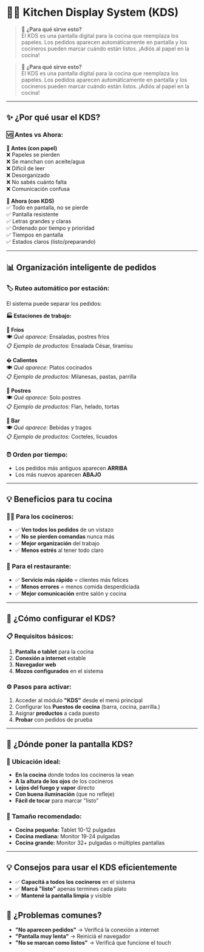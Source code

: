 # 👨‍🍳 Kitchen Display System (KDS)
<div id="kds"></div>

> 🎯 **¿Para qué sirve esto?**  
> El KDS es una pantalla digital para la cocina que reemplaza los papeles. Los pedidos aparecen automáticamente en pantalla y los cocineros pueden marcar cuándo están listos. ¡Adiós al papel en la cocina!

> 🎯 **¿Para qué sirve esto?**  
> El KDS es una pantalla digital para la cocina que reemplaza los papeles. Los pedidos aparecen automáticamente en pantalla y los cocineros pueden marcar cuándo están listos. ¡Adiós al papel en la cocina!

---

## ✨ **¿Por qué usar el KDS?**

### **🆚 Antes vs Ahora:**

**🔹 Antes (con papel)**  
❌ Papeles se pierden  
❌ Se manchan con aceite/agua  
❌ Difícil de leer  
❌ Desorganizado  
❌ No sabés cuánto falta  
❌ Comunicación confusa  

**🔹 Ahora (con KDS)**  
✅ Todo en pantalla, no se pierde  
✅ Pantalla resistente  
✅ Letras grandes y claras  
✅ Ordenado por tiempo y prioridad  
✅ Tiempos en pantalla  
✅ Estados claros (listo/preparando)

---

## 📊 **Organización inteligente de pedidos**

### **🏷️ Ruteo automático por estación:**
El sistema puede separar los pedidos:

**🏭 Estaciones de trabajo:**

**🔹 Fríos**  
🍽️ *Qué aparece:* Ensaladas, postres fríos  
📋 *Ejemplo de productos:* Ensalada César, tiramisu

**� Calientes**  
🍽️ *Qué aparece:* Platos cocinados  
📋 *Ejemplo de productos:* Milanesas, pastas, parrilla

**🔹 Postres**  
🍽️ *Qué aparece:* Solo postres  
📋 *Ejemplo de productos:* Flan, helado, tortas

**🔹 Bar**  
🍽️ *Qué aparece:* Bebidas y tragos  
📋 *Ejemplo de productos:* Cocteles, licuados

### **⏰ Orden por tiempo:**
- Los pedidos más antiguos aparecen **ARRIBA**
- Los más nuevos aparecen **ABAJO**

---

## 💡 **Beneficios para tu cocina**

### **👨‍🍳 Para los cocineros:**
- ✅ **Ven todos los pedidos** de un vistazo
- ✅ **No se pierden comandas** nunca más
- ✅ **Mejor organización** del trabajo
- ✅ **Menos estrés** al tener todo claro

### **🏪 Para el restaurante:**
- ✅ **Servicio más rápido** = clientes más felices
- ✅ **Menos errores** = menos comida desperdiciada
- ✅ **Mejor comunicación** entre salón y cocina
---

## 🔧 **¿Cómo configurar el KDS?**

### **📋 Requisitos básicos:**
1. **Pantalla o tablet** para la cocina
2. **Conexión a internet** estable
3. **Navegador web**
4. **Mozos configurados** en el sistema

### **⚙️ Pasos para activar:**
1. Acceder al módulo **"KDS"** desde el menú principal
2. Configurar los **Puestos de cocina** (barra, cocina, parrilla.)
3. Asignar **productos** a cada puesto
4. **Probar** con pedidos de prueba

---

## 📱 **¿Dónde poner la pantalla KDS?**

### **🎯 Ubicación ideal:**
- **En la cocina** donde todos los cocineros la vean
- **A la altura de los ojos** de los cocineros
- **Lejos del fuego y vapor** directo
- **Con buena iluminación** (que no refleje)
- **Fácil de tocar** para marcar "listo"

### **📏 Tamaño recomendado:**
- **Cocina pequeña:** Tablet 10-12 pulgadas
- **Cocina mediana:** Monitor 19-24 pulgadas  
- **Cocina grande:** Monitor 32+ pulgadas o múltiples pantallas

---

## 💡 **Consejos para usar el KDS eficientemente**
- ✅ **Capacitá a todos los cocineros** en el sistema
- ✅ **Marcá "listo"** apenas termines cada plato
- ✅ **Mantené la pantalla limpia** y visible

## 🚨 **¿Problemas comunes?**
- **"No aparecen pedidos"** → Verificá la conexión a internet
- **"Pantalla muy lenta"** → Reiniciá el navegador
- **"No se marcan como listos"** → Verificá que funcione el touch


